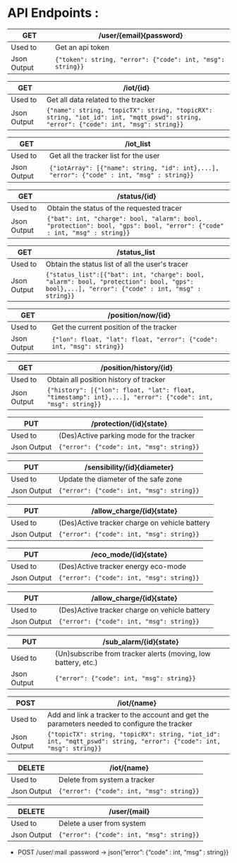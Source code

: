 # API Endpoints :

| GET         | /user/{email}{password}                                    |
| ----------- | ---------------------------------------------------------- |
| Used to     | Get an api token                                           |
| Json Output | `{"token": string, "error": {"code": int, "msg": string}}` |

| GET         | /iot/{id}                                                                                                                           |
|-------------|-------------------------------------------------------------------------------------------------------------------------------------|
| Used to     | Get all data related to the tracker                                                                                                 |
| Json Output | `{"name": string, "topicTX": string, "topicRX": string, "iot_id": int, "mqtt_pswd": string, "error": {"code": int, "msg": string}}` |

| GET         | /iot_list                                                                                  |
|-------------|--------------------------------------------------------------------------------------------|
| Used to     | Get all the tracker list for the user                                                      |
| Json Output | `{"iotArray": [{"name": string, "id": int},...], "error": {"code" : int, "msg" : string}}` |

| GET         | /status/{id}                                                                                        |
|-------------|-----------------------------------------------------------------------------------------------------|
| Used to     | Obtain the status of the requested tracer                                                           |
| Json Output | `{"bat": int, "charge": bool, "alarm": bool, "protection": bool, "gps": bool, "error": {"code" : int, "msg" : string}}` |

| GET         | /status_list                                                                                                                                  |
|-------------|-----------------------------------------------------------------------------------------------------------------------------------------------|
| Used to     | Obtain the status list of all the user's tracer                                                                                               |
| Json Output | `{"status_list":[{"bat": int, "charge": bool, "alarm": bool, "protection": bool, "gps": bool},...], "error": {"code" : int, "msg" : string}}` |

| GET         | /position/now/{id}                                                    |
| ----------- | --------------------------------------------------------------------- |
| Used to     | Get the current position of the tracker                               |
| Json Output | `{"lon": float, "lat": float, "error": {"code": int, "msg": string}}` |

| GET         | /position/history/{id}                                                                                     |
| ----------- | ---------------------------------------------------------------------------------------------------------- |
| Used to     | Obtain all position history of tracker                                                                     |
| Json Output | `{"history": [{"lon": float, "lat": float, "timestamp": int},...], "error": {"code": int, "msg": string}}` |

| PUT         | /protection/{id}{state}                        |
| ----------- | ---------------------------------------------- |
| Used to     | (Des)Active parking mode for the tracker       |
| Json Output | `{"error": {"code": int, "msg": string}}`      |

| PUT         | /sensibility/{id}{diameter}                                |
| ----------- | ---------------------------------------------------------- |
| Used to     | Update the diameter of the safe zone                       |
| Json Output | `{"error": {"code": int, "msg": string}}`                  |

| PUT         | /allow_charge/{id}{state}                     |
| ----------- | --------------------------------------------- |
| Used to     | (Des)Active tracker charge on vehicle battery |
| Json Output | `{"error": {"code": int, "msg": string}}`     |

| PUT         | /eco_mode/{id}{state}                     |
| ----------- | ----------------------------------------- |
| Used to     | (Des)Active tracker energy eco-mode       |
| Json Output | `{"error": {"code": int, "msg": string}}` |

| PUT         | /allow_charge/{id}{state}                     |
| ----------- | --------------------------------------------- |
| Used to     | (Des)Active tracker charge on vehicle battery |
| Json Output | `{"error": {"code": int, "msg": string}}`     |

| PUT         | /sub_alarm/{id}{state}                                        |
| ----------- | ------------------------------------------------------------- |
| Used to     | (Un)subscribe from tracker alerts (moving, low battery, etc.) |
| Json Output | `{"error": {"code": int, "msg": string}}`                     |

| POST        | /iot/{name}                                                                                                             |
| ----------- | ----------------------------------------------------------------------------------------------------------------------- |
| Used to     | Add and link a tracker to the account and get the parameters needed to configure the tracker                            |
| Json Output | `{"topicTX": string, "topicRX": string, "iot_id": int, "mqtt_pswd": string, "error": {"code": int, "msg": string}}`     |

| DELETE      | /iot/{name}                               |
| ----------- | ----------------------------------------- |
| Used to     | Delete from system a tracker              |
| Json Output | `{"error": {"code": int, "msg": string}}` |

| DELETE      | /user/{mail}                              |
| ----------- | ----------------------------------------- |
| Used to     | Delete a user from system                 |
| Json Output | `{"error": {"code": int, "msg": string}}` |

- POST /user/:mail :password -> json{”error”:  {“code” : int, “msg” : string}}
